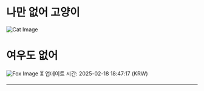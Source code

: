 
# 나만 없어 고양이

![Cat Image](https://cdn2.thecatapi.com/images/eb4.jpg)

# 여우도 없어
![Fox Image](https://randomfox.ca/images/33.jpg)
⏳ 업데이트 시간: 2025-02-18 18:47:17 (KRW)

---
